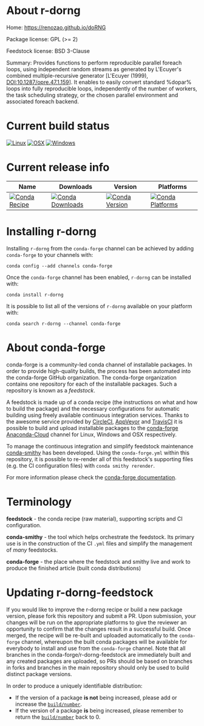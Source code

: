 About r-dorng
=============

Home: https://renozao.github.io/doRNG

Package license: GPL (>= 2)

Feedstock license: BSD 3-Clause

Summary: Provides functions to perform reproducible parallel foreach loops, using independent random streams as generated by L'Ecuyer's combined multiple-recursive generator [L'Ecuyer (1999), <DOI:10.1287/opre.47.1.159>]. It enables to easily convert standard %dopar% loops into fully reproducible loops, independently of the number of workers, the task scheduling strategy, or the chosen parallel environment and associated foreach backend.



Current build status
====================

[![Linux](https://img.shields.io/circleci/project/github/conda-forge/r-dorng-feedstock/master.svg?label=Linux)](https://circleci.com/gh/conda-forge/r-dorng-feedstock)
[![OSX](https://img.shields.io/travis/conda-forge/r-dorng-feedstock/master.svg?label=macOS)](https://travis-ci.org/conda-forge/r-dorng-feedstock)
[![Windows](https://img.shields.io/appveyor/ci/conda-forge/r-dorng-feedstock/master.svg?label=Windows)](https://ci.appveyor.com/project/conda-forge/r-dorng-feedstock/branch/master)

Current release info
====================

| Name | Downloads | Version | Platforms |
| --- | --- | --- | --- |
| [![Conda Recipe](https://img.shields.io/badge/recipe-r--dorng-green.svg)](https://anaconda.org/conda-forge/r-dorng) | [![Conda Downloads](https://img.shields.io/conda/dn/conda-forge/r-dorng.svg)](https://anaconda.org/conda-forge/r-dorng) | [![Conda Version](https://img.shields.io/conda/vn/conda-forge/r-dorng.svg)](https://anaconda.org/conda-forge/r-dorng) | [![Conda Platforms](https://img.shields.io/conda/pn/conda-forge/r-dorng.svg)](https://anaconda.org/conda-forge/r-dorng) |

Installing r-dorng
==================

Installing `r-dorng` from the `conda-forge` channel can be achieved by adding `conda-forge` to your channels with:

```
conda config --add channels conda-forge
```

Once the `conda-forge` channel has been enabled, `r-dorng` can be installed with:

```
conda install r-dorng
```

It is possible to list all of the versions of `r-dorng` available on your platform with:

```
conda search r-dorng --channel conda-forge
```


About conda-forge
=================

conda-forge is a community-led conda channel of installable packages.
In order to provide high-quality builds, the process has been automated into the
conda-forge GitHub organization. The conda-forge organization contains one repository
for each of the installable packages. Such a repository is known as a *feedstock*.

A feedstock is made up of a conda recipe (the instructions on what and how to build
the package) and the necessary configurations for automatic building using freely
available continuous integration services. Thanks to the awesome service provided by
[CircleCI](https://circleci.com/), [AppVeyor](http://www.appveyor.com/)
and [TravisCI](https://travis-ci.org/) it is possible to build and upload installable
packages to the [conda-forge](https://anaconda.org/conda-forge)
[Anaconda-Cloud](http://docs.anaconda.org/) channel for Linux, Windows and OSX respectively.

To manage the continuous integration and simplify feedstock maintenance
[conda-smithy](http://github.com/conda-forge/conda-smithy) has been developed.
Using the ``conda-forge.yml`` within this repository, it is possible to re-render all of
this feedstock's supporting files (e.g. the CI configuration files) with ``conda smithy rerender``.

For more information please check the [conda-forge documentation](https://conda-forge.org/docs/).

Terminology
===========

**feedstock** - the conda recipe (raw material), supporting scripts and CI configuration.

**conda-smithy** - the tool which helps orchestrate the feedstock.
                   Its primary use is in the construction of the CI ``.yml`` files
                   and simplify the management of *many* feedstocks.

**conda-forge** - the place where the feedstock and smithy live and work to
                  produce the finished article (built conda distributions)


Updating r-dorng-feedstock
==========================

If you would like to improve the r-dorng recipe or build a new
package version, please fork this repository and submit a PR. Upon submission,
your changes will be run on the appropriate platforms to give the reviewer an
opportunity to confirm that the changes result in a successful build. Once
merged, the recipe will be re-built and uploaded automatically to the
`conda-forge` channel, whereupon the built conda packages will be available for
everybody to install and use from the `conda-forge` channel.
Note that all branches in the conda-forge/r-dorng-feedstock are
immediately built and any created packages are uploaded, so PRs should be based
on branches in forks and branches in the main repository should only be used to
build distinct package versions.

In order to produce a uniquely identifiable distribution:
 * If the version of a package **is not** being increased, please add or increase
   the [``build/number``](http://conda.pydata.org/docs/building/meta-yaml.html#build-number-and-string).
 * If the version of a package **is** being increased, please remember to return
   the [``build/number``](http://conda.pydata.org/docs/building/meta-yaml.html#build-number-and-string)
   back to 0.